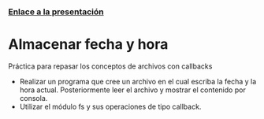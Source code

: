 ### [Enlace a la presentación](https://docs.google.com/presentation/d/1Ue3LTQUxuwKs4c80b71RL4cX5rzNpHwk5GxLkLc62zw/edit#slide=id.g1267f3579e2_0_77)

# Almacenar fecha y hora

Práctica para repasar los conceptos de archivos con callbacks

- Realizar un programa que cree un archivo en el cual escriba la fecha y la hora actual. Posteriormente leer el archivo y mostrar el contenido por consola. 
- Utilizar el módulo fs y sus operaciones de tipo callback.